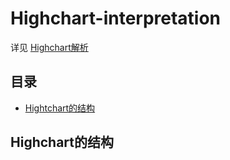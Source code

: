 # Highchart-interpretation

详见 [Highchart解析]()

## 目录

- [Hightchart的结构](#Hightchart的结构)

## Highchart的结构

